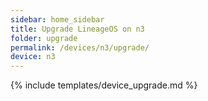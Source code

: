 ```yaml
---
sidebar: home_sidebar
title: Upgrade LineageOS on n3
folder: upgrade
permalink: /devices/n3/upgrade/
device: n3
---
```

{% include templates/device_upgrade.md %}
